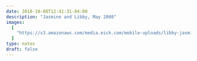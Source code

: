 ```yaml
---
date: 2018-10-08T12:41:31-04:00
description: "Jasmine and Libby, May 2008"
images:
  [
    "https://s3.amazonaws.com/media.eick.com/mobile-uploads/libby-jasmine-2008-05-31.mov",
  ]
type: notes
draft: false
---
```

